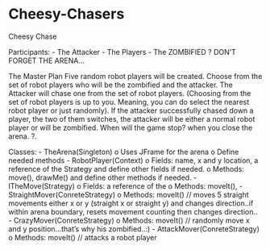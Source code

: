 # Cheesy-Chasers

Cheesy Chase

Participants:
	- The Attacker
	- The Players
	- The ZOMBIFIED ?
DON’T FORGET THE ARENA…

The Master Plan
	Five random robot players will be created. Choose from the
	set of robot players who will be the zombified and the attacker.
	The Attacker will chase one from the set of robot players.
	(Choosing from the set of robot players is up to you. Meaning,
	you can do select the nearest robot player or just randomly). If
	the attacker successfully chased down a player, the two of them
	switches, the attacker will be either a normal robot player or will
	be zombified. When will the game stop? when you close the
	arena.
	?.
  
Classes:
	- TheArena(Singleton)
		o Uses JFrame for the arena
		o Define needed methods
	- RobotPlayer(Context)
		o Fields: name, x and y location, a reference of the
		Strategy and define other fields if needed.
		o Methods: move(), drawMe() and define other
		methods if needed.
	- ITheMove(Strategy)
		o Fields: a reference of the
		o Methods: moveIt(),
	- StraightMover(ConreteStrategy)
		o Methods: moveIt() // moves 5 straight movements
		either x or y (straight x or straight y) and changes
		direction..if within arena boundary, resets
		movement counting then changes direction..
	- CrazyMover(ConreteStrategy)
		o Methods: moveIt() // randomly move x and y
		position…that’s why his zombified..:)
	- AttackMover(ConreteStrategy)
		o Methods: moveIt() // attacks a robot player

